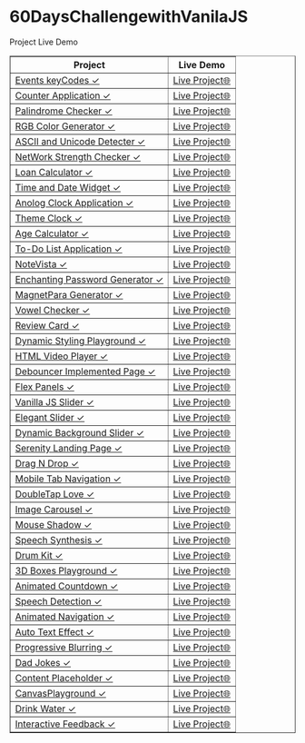 # 60DaysChallengewithVanilaJS
Project	Live Demo
 <table border="1">
        <tr>
            <th>Project</th>
            <th>Live Demo</th>
        </tr>
        <tr>
            <td><a href="https://github.com/pradyumn8/60DaysChallengewithVanilaJS/tree/923c60dfd089dc4cb17b04fb2c78a283b34634ce/ProjectDay1">Events keyCodes ✓</a></td>
            <td><a href="https://eventskeycode.netlify.app/">Live Project🌐</a></td>
        </tr>
        <tr>
            <td><a href="https://github.com/pradyumn8/60DaysChallengewithVanilaJS/tree/a5c20198507e0cb5890cb20218ec209bc8ad4e92/ProjectDay2">Counter Application ✓</a></td>
            <td><a href="https://counter-number-application.netlify.app/">Live Project🌐</a></td>
        </tr>
        <tr>
            <td><a href="https://github.com/pradyumn8/60DaysChallengewithVanilaJS/tree/923c60dfd089dc4cb17b04fb2c78a283b34634ce/ProjectDay3">Palindrome Checker ✓</a></td>
            <td><a href="https://palindrimechecker.netlify.app/">Live Project🌐</a></td>
        </tr>
        <tr>
            <td><a href="https://github.com/pradyumn8/60DaysChallengewithVanilaJS/tree/923c60dfd089dc4cb17b04fb2c78a283b34634ce/ProjectDay4">RGB Color Generator ✓</a></td>
            <td><a href="https://rgbcolor-generator.netlify.app/">Live Project🌐</a></td>
        </tr>
        <tr>
            <td><a href="https://github.com/pradyumn8/60DaysChallengewithVanilaJS/tree/923c60dfd089dc4cb17b04fb2c78a283b34634ce/ProjectDay5">ASCII and Unicode Detecter ✓</a></td>
            <td><a href="https://asciiandunicodedetector.netlify.app/">Live Project🌐</a></td>
        </tr>
        <tr>
            <td><a href="https://github.com/pradyumn8/60DaysChallengewithVanilaJS/tree/923c60dfd089dc4cb17b04fb2c78a283b34634ce/ProjectDay6">NetWork Strength Checker ✓</a></td>
            <td><a href="https://networkstrength.netlify.app/">Live Project🌐</a></td>
        </tr>
        </tr>
            <td><a href="https://github.com/pradyumn8/60DaysChallengewithVanilaJS/tree/923c60dfd089dc4cb17b04fb2c78a283b34634ce/ProjectDay7">Loan Calculator ✓</a></td>
            <td><a href="https://loan-generator.netlify.app/">Live Project🌐</a></td>
       </tr>
        <tr>
            <td><a href="https://github.com/pradyumn8/60DaysChallengewithVanilaJS/tree/923c60dfd089dc4cb17b04fb2c78a283b34634ce/ProjectDay8">Time and Date Widget ✓</a></td>
            <td><a href="https://dateandtimewidget.netlify.app/">Live Project🌐</a></td>
       </tr>
        <tr>
            <td><a href="https://github.com/pradyumn8/60DaysChallengewithVanilaJS/tree/923c60dfd089dc4cb17b04fb2c78a283b34634ce/ProjectDay9">Anolog Clock Application ✓</a></td>
            <td><a href="https://anologclockapplication.netlify.app/">Live Project🌐</a></td>
       </tr>
        <tr>
            <td><a href="https://github.com/pradyumn8/60DaysChallengewithVanilaJS/tree/923c60dfd089dc4cb17b04fb2c78a283b34634ce/ProjectDay10">Theme Clock ✓</a></td>
            <td><a href="https://themeanddigtal-clock.netlify.app/">Live Project🌐</a></td>
       </tr>
        <tr>
            <td><a href="https://github.com/pradyumn8/60DaysChallengewithVanilaJS/tree/923c60dfd089dc4cb17b04fb2c78a283b34634ce/ProjectDay11">Age Calculator ✓</a></td>
            <td><a href="https://agecalculations.netlify.app/">Live Project🌐</a></td>
       </tr>
        <tr>
            <td><a href="https://github.com/pradyumn8/60DaysChallengewithVanilaJS/tree/6afa95ab9748243b34fc07039c9fa40eab111f1b/ProjectDay12">To-Do List Application ✓</a></td>
            <td><a href="https://to-donote.netlify.app//">Live Project🌐</a></td>
       </tr>
        <tr>
            <td><a href="https://github.com/pradyumn8/60DaysChallengewithVanilaJS/tree/0d7f27bb287764c0cad089ecacff32011ac86081/ProjectDay13">NoteVista ✓</a></td>
            <td><a href="https://note-vista.netlify.app/">Live Project🌐</a></td>
       </tr>
        <tr>
            <td><a href="https://github.com/pradyumn8/60DaysChallengewithVanilaJS/tree/0d7f27bb287764c0cad089ecacff32011ac86081/ProjectDay14">Enchanting Password Generator ✓</a></td>
            <td><a href="https://pwdgenerators.netlify.app/">Live Project🌐</a></td>
       </tr>
        <tr>
            <td><a href="https://github.com/pradyumn8/60DaysChallengewithVanilaJS/tree/9d16bf935cc2d595ca7a48101f1bc3b8ce134551/ProjectDay15">MagnetPara Generator ✓</a></td>
            <td><a href="https://magnetparagenerator.netlify.app/">Live Project🌐</a></td>
       </tr>
        <tr>
            <td><a href="https://github.com/pradyumn8/60DaysChallengewithVanilaJS/tree/c1423ab7c33ddcc7b4601fae6b2b093846ac80ed/ProjectDay16">Vowel Checker ✓</a></td>
            <td><a href="https://vowelschecker.netlify.app/">Live Project🌐</a></td>
       </tr>
        <tr>
            <td><a href="https://github.com/pradyumn8/60DaysChallengewithVanilaJS/tree/32874796b1ac5a7439db9deaa654a1b087123688/ProjectDay17">Review Card ✓</a></td>
            <td><a href="https://reviewscard.netlify.app/">Live Project🌐</a></td>
       </tr>
        <tr>
            <td><a href="https://github.com/pradyumn8/60DaysChallengewithVanilaJS/tree/ba369dd53bebeb0d6c3128c33910770f3e484a1e/ProjectDay18">Dynamic Styling Playground ✓</a></td>
            <td><a href="https://dynamicstylingplayground.netlify.app/">Live Project🌐</a></td>
       </tr>
        <tr>
            <td><a href="https://github.com/pradyumn8/60DaysChallengewithVanilaJS/tree/6afb57856fc3f1106a71be57e43c401514741d81/ProjectDay19">HTML Video Player ✓</a></td>
            <td><a href="https://html-videoplayer.netlify.app/">Live Project🌐</a></td>
       </tr>
        <tr>
            <td><a href="https://github.com/pradyumn8/60DaysChallengewithVanilaJS/tree/79d4f199894d7f45383715567cd2561064626bdc/ProjectDay20">Debouncer Implemented Page ✓</a></td>
            <td><a href="https://debouncerpage.netlify.app/">Live Project🌐</a></td>
       </tr>
        <tr>
            <td><a href="https://github.com/pradyumn8/60DaysChallengewithVanilaJS/tree/82c7a43085775568993a39c769b81375c2a00052/ProjectDay21">Flex Panels ✓</a></td>
            <td><a href="https://drags-and-drop.netlify.app/li">Live Project🌐</a></td>
       </tr>
        <tr>
            <td><a href="https://github.com/pradyumn8/60DaysChallengewithVanilaJS/tree/308e470fc1e28990f38441cef21ab7c7169d706d/ProjectDay22">Vanilla JS Slider ✓</a></td>
            <td><a href="https://click-and-drags.netlify.app/">Live Project🌐</a></td>
       </tr>
        <tr>
            <td><a href="https://github.com/pradyumn8/60DaysChallengewithVanilaJS/tree/9339d5f0ad4d9db3c5a447d5c8ac81cb01a21296/ProjectDay23">Elegant Slider ✓</a></td>
            <td><a href="https://elegantslider.netlify.app/">Live Project🌐</a></td>
       </tr>
        <tr>
            <td><a href="https://github.com/pradyumn8/60DaysChallengewithVanilaJS/tree/67a4c5ee48773d31b6caea9cd01ec910441df3d6/ProjectDay24">Dynamic Background Slider ✓</a></td>
            <td><a href="https://dynamicbackgroundslider.netlify.app/">Live Project🌐</a></td>
       </tr>
        <tr>
            <td><a href="https://github.com/pradyumn8/60DaysChallengewithVanilaJS/tree/fe14ccc1f27f4735d819ec925f5ee5be312235a5/ProjectDay25">Serenity Landing Page ✓</a></td>
            <td><a href="https://serentitylandingpage.netlify.app/">Live Project🌐</a></td>
       </tr>
        <tr>
            <td><a href="https://github.com/pradyumn8/60DaysChallengewithVanilaJS/tree/e68907f85d2da99a9c0bc9e8cc1a2ad5ea6717fb/ProjectDay26">Drag N Drop ✓</a></td>
            <td><a href="https://drags-and-drop.netlify.app/">Live Project🌐</a></td>
       </tr>
        <tr>
            <td><a href="https://github.com/pradyumn8/60DaysChallengewithVanilaJS/tree/ca331e9a9a47c1e29af94706b5e234fc1e7bf354/ProjectDay27">Mobile Tab Navigation ✓</a></td>
            <td><a href="https://tabmobinav.netlify.app/">Live Project🌐</a></td>
       </tr>
        <tr>
            <td><a href="https://github.com/pradyumn8/60DaysChallengewithVanilaJS/tree/71565bd1bb054ddd25f619919b9cff6d032a0527/ProjectDay28">DoubleTap Love ✓</a></td>
            <td><a href="https://doubletaplove.netlify.app/">Live Project🌐</a></td>
       </tr>
        <tr>
            <td><a href="https://github.com/pradyumn8/60DaysChallengewithVanilaJS/tree/97e02b759d784a2dea9ec0d8009ba5d9c7f000c4/ProjectDay29">Image Carousel ✓</a></td>
            <td><a href="https://images-carousel.netlify.app/">Live Project🌐</a></td>
       </tr>
        <tr>
            <td><a href="https://github.com/pradyumn8/60DaysChallengewithVanilaJS/tree/2d69b37f60a4a22da08be018ab97cdd13dc2ec4c/ProjectDay30">Mouse Shadow ✓</a></td>
            <td><a href="https://mouse-shadow-contenteditable.netlify.app/">Live Project🌐</a></td>
       </tr>
        <tr>
            <td><a href="https://github.com/pradyumn8/60DaysChallengewithVanilaJS/tree/0f5cdc813a2a77fd993451caf82594386a142f8d/ProjectDay31">Speech Synthesis ✓</a></td>
            <td><a href="https://speechs-synthesis.netlify.app/">Live Project🌐</a></td>
       </tr>
        <tr>
            <td><a href="https://github.com/pradyumn8/60DaysChallengewithVanilaJS/tree/a509e9bbc6b3ba68fda1ef625dac24c687b8ab3a/ProjectDay32">Drum Kit ✓</a></td>
            <td><a href="https://drum-kit-web-application.netlify.app/">Live Project🌐</a></td>
       </tr>
        <tr>
            <td><a href="https://github.com/pradyumn8/60DaysChallengewithVanilaJS/tree/cc8828e66b1ef20b19939f8dfd9f538eaec3f626/ProjectDay33">3D Boxes Playground ✓</a></td>
            <td><a href="https://3d-boxes-playgrround.netlify.app/">Live Project🌐</a></td>
       </tr>
        <tr>
            <td><a href="https://github.com/pradyumn8/60DaysChallengewithVanilaJS/tree/a9c446c59d59d0de76d5cd680edf1dcbf421422c/ProjectDay34">Animated Countdown ✓</a></td>
            <td><a href="https://countdownanimation.netlify.app/">Live Project🌐</a></td>
       </tr>
        <tr>
            <td><a href="https://github.com/pradyumn8/60DaysChallengewithVanilaJS/tree/32743f4afbe39c56242614e7d063108fea2b4338/ProjectDay35">Speech Detection ✓</a></td>
            <td><a href="https://voice-detection.netlify.app/">Live Project🌐</a></td>
       </tr>
        <tr>
            <td><a href="https://github.com/pradyumn8/60DaysChallengewithVanilaJS/tree/f35b40cc8b5af2478420b6608ddc386fd1cb30b1/ProjectDay36">Animated Navigation ✓</a></td>
            <td><a href="https://animated-navigation-menu.netlify.app/">Live Project🌐</a></td>
       </tr>
        <tr>
            <td><a href="https://github.com/pradyumn8/60DaysChallengewithVanilaJS/tree/4e2122d87fe745f5082023664821a42161922415/ProjectDay37">Auto Text Effect ✓</a></td>
            <td><a href="https://autotext-effect-webapp.netlify.app/">Live Project🌐</a></td>
       </tr>
        <tr>
            <td><a href="https://github.com/pradyumn8/60DaysChallengewithVanilaJS/tree/e3b11d5cf2bb242229cb285aaa8f5560d8b9bec3/ProjectDay38">Progressive Blurring ✓</a></td>
            <td><a href="https://loading-bgimage.netlify.app/">Live Project🌐</a></td>
       </tr>
        <tr>
            <td><a href="https://github.com/pradyumn8/60DaysChallengewithVanilaJS/tree/0ecb7e03b22a947951ab600ef000907a8c7afb53/ProjectDay39">Dad Jokes ✓</a></td>
            <td><a href="https://dad-jokes-webapp.netlify.app/">Live Project🌐</a></td>
       </tr>
        <tr>
            <td><a href="https://github.com/pradyumn8/60DaysChallengewithVanilaJS/tree/1ab1f51567781cbd15cff38ec7cfcafcf0da0567/ProjectDay40">Content Placeholder ✓</a></td>
            <td><a href="https://dynamic-content-placeholder.netlify.app/">Live Project🌐</a></td>
       </tr>
        <tr>
            <td><a href="https://github.com/pradyumn8/60DaysChallengewithVanilaJS/tree/14b9ed5d0ec2aaea64bd503b202f5c21a7feb30c/ProjectDay41">CanvasPlayground ✓</a></td>
            <td><a href="https://canvascreation.netlify.app/">Live Project🌐</a></td>
       </tr>
       </tr>
        <tr>
            <td><a href="https://github.com/pradyumn8/60DaysChallengewithVanilaJS/tree/7b66009678008a9d26ee09a765c05b37d489b577/ProjectDay42">Drink Water ✓</a></td>
            <td><a href="https://drink-water-webapp.netlify.app/">Live Project🌐</a></td>
       </tr>
        <tr>
            <td><a href="https://github.com/pradyumn8/60DaysChallengewithVanilaJS/tree/2dba7b5f1ca360ee72e99c7678aad986c8a31271/ProjectDay43">Interactive Feedback ✓</a></td>
            <td><a href="https://feedback-f0rm.netlify.app/">Live Project🌐</a></td>
       </tr>
 </table>

